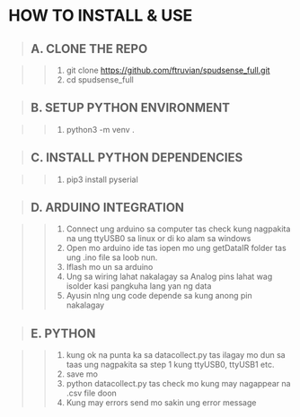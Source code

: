 # HOW TO INSTALL & USE

>## A. CLONE THE REPO  

 >> 1. git clone https://github.com/ftruvian/spudsense_full.git
 >> 2. cd spudsense_full  
    
>## B. SETUP PYTHON ENVIRONMENT  

 >> 1. python3 -m venv .  
    
>## C. INSTALL PYTHON DEPENDENCIES  

 >> 1. pip3 install pyserial  

>## D. ARDUINO INTEGRATION

 >> 1. Connect ung arduino sa computer tas check kung nagpakita na ung ttyUSB0 sa linux or di ko alam sa windows
 >> 2. Open mo arduino ide tas iopen mo ung getDataIR folder tas ung .ino file sa loob nun.
 >> 3. Iflash mo un sa arduino
 >> 4. Ung sa wiring lahat nakalagay sa Analog pins lahat wag isolder kasi pangkuha lang yan ng data
 >> 5. Ayusin nlng ung code depende sa kung anong pin nakalagay 

>## E. PYTHON
 
 >> 1. kung ok na punta ka sa datacollect.py tas ilagay mo dun sa taas ung nagpakita sa step 1 kung ttyUSB0, ttyUSB1 etc.
 >> 2. save mo
 >> 3. python datacollect.py tas check mo kung may nagappear na .csv file doon
 >> 4. Kung may errors send mo sakin ung error message
